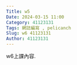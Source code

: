 ```yaml
---
Title: w5
Date: 2024-03-15 11:00
Category: 41123131
Tags: 網誌編寫 , pelicanch
Slug: w6 41123131
Author: 41123131
---
```


w6上課內容.

<!-- PELICAN_END_SUMMARY -->




